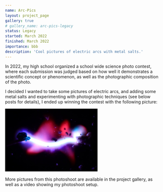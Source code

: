 ```yaml
---
name: Arc-Pics
layout: project_page
gallery: true
# gallery_name: arc-pics-legacy
status: Legacy
started: March 2022
finished: March 2022
importance: bbb
description: 'Cool pictures of electric arcs with metal salts.'
---
```


In 2022, my high school organized a school wide science photo contest, where each submission was judged based on how well it demonstrates a scientific concept or phenomenon, as well as the photographic composition of the photo.

I decided I wanted to take some pictures of electric arcs, and adding some metal salts and experimenting with photographic techniques (see below posts for details), I ended up winning the contest with the following picture:

<img class="post-image" src="/assets/images/Arc-Pics/good1.jpg" style="width: 60%">

More pictures from this photoshoot are available in the project gallery, as well as a video showing my photoshoot setup.